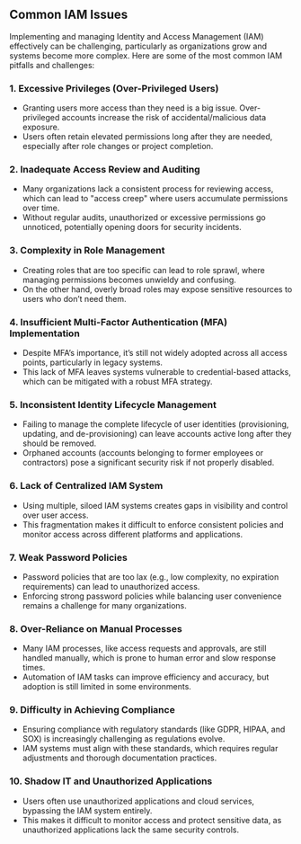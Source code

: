 ## Common IAM Issues

Implementing and managing Identity and Access Management (IAM) effectively can be challenging, particularly as organizations grow and systems become more complex. Here are some of the most common IAM pitfalls and challenges:

### 1. **Excessive Privileges (Over-Privileged Users)**
   - Granting users more access than they need is a big issue. Over-privileged accounts increase the risk of accidental/malicious data exposure.
   - Users often retain elevated permissions long after they are needed, especially after role changes or project completion.

### 2. **Inadequate Access Review and Auditing**
   - Many organizations lack a consistent process for reviewing access, which can lead to "access creep" where users accumulate permissions over time.
   - Without regular audits, unauthorized or excessive permissions go unnoticed, potentially opening doors for security incidents.

### 3. **Complexity in Role Management**
   - Creating roles that are too specific can lead to role sprawl, where managing permissions becomes unwieldy and confusing.
   - On the other hand, overly broad roles may expose sensitive resources to users who don’t need them.

### 4. **Insufficient Multi-Factor Authentication (MFA) Implementation**
   - Despite MFA’s importance, it’s still not widely adopted across all access points, particularly in legacy systems.
   - This lack of MFA leaves systems vulnerable to credential-based attacks, which can be mitigated with a robust MFA strategy.

### 5. **Inconsistent Identity Lifecycle Management**
   - Failing to manage the complete lifecycle of user identities (provisioning, updating, and de-provisioning) can leave accounts active long after they should be removed.
   - Orphaned accounts (accounts belonging to former employees or contractors) pose a significant security risk if not properly disabled.

### 6. **Lack of Centralized IAM System**
   - Using multiple, siloed IAM systems creates gaps in visibility and control over user access.
   - This fragmentation makes it difficult to enforce consistent policies and monitor access across different platforms and applications.

### 7. **Weak Password Policies**
   - Password policies that are too lax (e.g., low complexity, no expiration requirements) can lead to unauthorized access.
   - Enforcing strong password policies while balancing user convenience remains a challenge for many organizations.

### 8. **Over-Reliance on Manual Processes**
   - Many IAM processes, like access requests and approvals, are still handled manually, which is prone to human error and slow response times.
   - Automation of IAM tasks can improve efficiency and accuracy, but adoption is still limited in some environments.

### 9. **Difficulty in Achieving Compliance**
   - Ensuring compliance with regulatory standards (like GDPR, HIPAA, and SOX) is increasingly challenging as regulations evolve.
   - IAM systems must align with these standards, which requires regular adjustments and thorough documentation practices.

### 10. **Shadow IT and Unauthorized Applications**
   - Users often use unauthorized applications and cloud services, bypassing the IAM system entirely.
   - This makes it difficult to monitor access and protect sensitive data, as unauthorized applications lack the same security controls.
